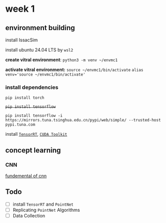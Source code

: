 # week 1

## environment building

install IssacSim

install ubuntu 24.04 LTS by `wsl2`

**create vitral environment**: `python3 -m venv ~/envmc1`

**activate vitral environment:** `source ~/envmc1/bin/activate`
`alias venv='source ~/envmc1/bin/activate'`

### install dependencies

`pip install torch`

~~`pip install tensorflow`~~

`pip install tensorflow -i https://mirrors.tuna.tsinghua.edu.cn/pypi/web/simple/ --trusted-host pypi.tuna.com`

install [`TensorRT`](https://developer.nvidia.com/downloads/compute/machine-learning/tensorrt/10.1.0/tars/TensorRT-10.1.0.27.Linux.x86_64-gnu.cuda-12.4.tar.gz), [`CUDA Toolkit`](https://developer.nvidia.com/cuda-downloads?target_os=Linux&target_arch=x86_64&Distribution=WSL-Ubuntu&target_version=2.0&target_type=deb_network)


## concept learning

### CNN

[fundemental of cnn](https://www.bilibili.com/video/BV1zF411V7xu/)

## Todo

- [ ] install `TensorRT` and `PointNet`
- [ ] Replicating `PointNet` Algorithms
- [ ] Data Collection